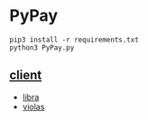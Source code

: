 # PyPay

```
pip3 install -r requirements.txt
python3 PyPay.py
```

## [client](https://github.com/palliums-developers/libra-client.git)
- [libra](https://github.com/palliums-developers/libra-client/tree/v0.26/libra_client)
- [violas](https://github.com/palliums-developers/libra-client/tree/v0.21-compoundv2/violas_client)

